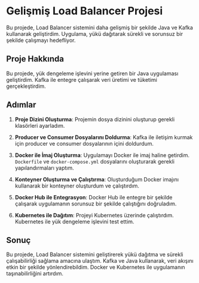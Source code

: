 # Gelişmiş Load Balancer Projesi

Bu projede, Load Balancer sistemini daha gelişmiş bir şekilde Java ve Kafka kullanarak geliştirdim. Uygulama, yükü dağıtarak sürekli ve sorunsuz bir şekilde çalışmayı hedefliyor.

## Proje Hakkında

Bu projede, yük dengeleme işlevini yerine getiren bir Java uygulaması geliştirdim. Kafka ile entegre çalışarak veri üretimi ve tüketimi gerçekleştirdim.

## Adımlar

1. **Proje Dizini Oluşturma**:
   Projemin dosya dizinini oluşturup gerekli klasörleri ayarladım.

2. **Producer ve Consumer Dosyalarını Doldurma**:
   Kafka ile iletişim kurmak için producer ve consumer dosyalarının içini doldurdum.

3. **Docker ile İmaj Oluşturma**:
   Uygulamayı Docker ile imaj haline getirdim. `Dockerfile` ve `docker-compose.yml` dosyalarını oluşturarak gerekli yapılandırmaları yaptım.

4. **Konteyner Oluşturma ve Çalıştırma**:
   Oluşturduğum Docker imajını kullanarak bir konteyner oluşturdum ve çalıştırdım.

5. **Docker Hub ile Entegrasyon**:
   Docker Hub ile entegre bir şekilde çalışarak uygulamanın sorunsuz bir şekilde çalıştığını doğruladım.

6. **Kubernetes ile Dağıtım**:
   Projeyi Kubernetes üzerinde çalıştırdım. Kubernetes ile yük dengeleme işlevini test ettim.

## Sonuç

Bu projede, Load Balancer sistemini geliştirerek yükü dağıtma ve sürekli çalışabilirliği sağlama amacına ulaştım. Kafka ve Java kullanarak, veri akışını etkin bir şekilde yönlendirebildim. Docker ve Kubernetes ile uygulamanın taşınabilirliğini artırdım.
